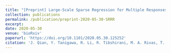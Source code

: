 ```yaml
---
title: "[Preprint] Large-Scale Sparse Regression for Multiple Responses with Applications to UK Biobank"
collection: publications
permalink: /publication/preprint-2020-05-30-SRRR
excerpt: 
date: 2020-05-30
venue: 'bioRxiv'
paperurl: 'https://doi.org/10.1101/2020.05.30.125252'
citation: 'J. Qian, Y. Tanigawa, R. Li, R. Tibshirani, M. A. Rivas, T. Hastie, Large-Scale Sparse Regression for Multiple Responses with Applications to UK Biobank. bioRxiv, 2020.05.30.125252 (2020).'
---
```

<!-- ispublishedpreprint: "True" -->

